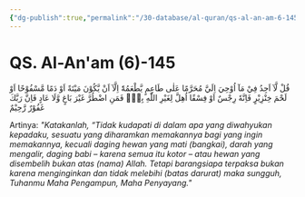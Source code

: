 ```yaml
---
{"dg-publish":true,"permalink":"/30-database/al-quran/qs-al-an-am-6-145/"}
---
```



# QS. Al-An'am (6)-145
قُلْ لَّآ اَجِدُ فِيْ مَآ اُوْحِيَ اِلَيَّ مُحَرَّمًا عَلٰى طَاعِمٍ يَّطْعَمُهٗٓ اِلَّآ اَنْ يَّكُوْنَ مَيْتَةً اَوْ دَمًا مَّسْفُوْحًا اَوْ لَحْمَ خِنْزِيْرٍ فَاِنَّهٗ رِجْسٌ اَوْ فِسْقًا اُهِلَّ لِغَيْرِ اللّٰهِ بِهٖۚ فَمَنِ اضْطُرَّ غَيْرَ بَاغٍ وَّلَا عَادٍ فَاِنَّ رَبَّكَ غَفُوْرٌ رَّحِيْمٌ 

Artinya: *"Katakanlah, “Tidak kudapati di dalam apa yang diwahyukan kepadaku, sesuatu yang diharamkan memakannya bagi yang ingin memakannya, kecuali daging hewan yang mati (bangkai), darah yang mengalir, daging babi – karena semua itu kotor – atau hewan yang disembelih bukan atas (nama) Allah. Tetapi barangsiapa terpaksa bukan karena menginginkan dan tidak melebihi (batas darurat) maka sungguh, Tuhanmu Maha Pengampun, Maha Penyayang."*
